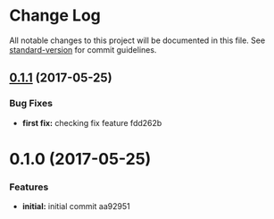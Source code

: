 # Change Log

All notable changes to this project will be documented in this file. See [standard-version](https://github.com/conventional-changelog/standard-version) for commit guidelines.

<a name="0.1.1"></a>
## [0.1.1](/compare/v0.1.0...v0.1.1) (2017-05-25)


### Bug Fixes

* **first fix:** checking fix feature fdd262b



<a name="0.1.0"></a>
# 0.1.0 (2017-05-25)


### Features

* **initial:** initial commit aa92951
